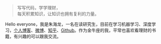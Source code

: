 > 写写代码，学学理财，  
> 每天积累知识，让知识也拥有复利的力量。


Hello everyone，我是朱海龙，一名在读研究生，目前在学习机器学习、深度学习，[个人博客](https://hlpassion.github.io)、[微博](http://weibo.com/u/2637462527)、[知乎](https://www.zhihu.com/people/heron-74/activities)、[Github](http://github.com/hlpassion)。作为金牛座的我，平常也喜欢看理财的书籍，有兴趣的可以跟我交流。

